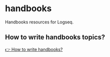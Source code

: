 # handbooks
Handbooks resources for Logseq.

## How to write handbooks topics?

[👉 How to write handbooks?](./how-to-write-handbooks.md)